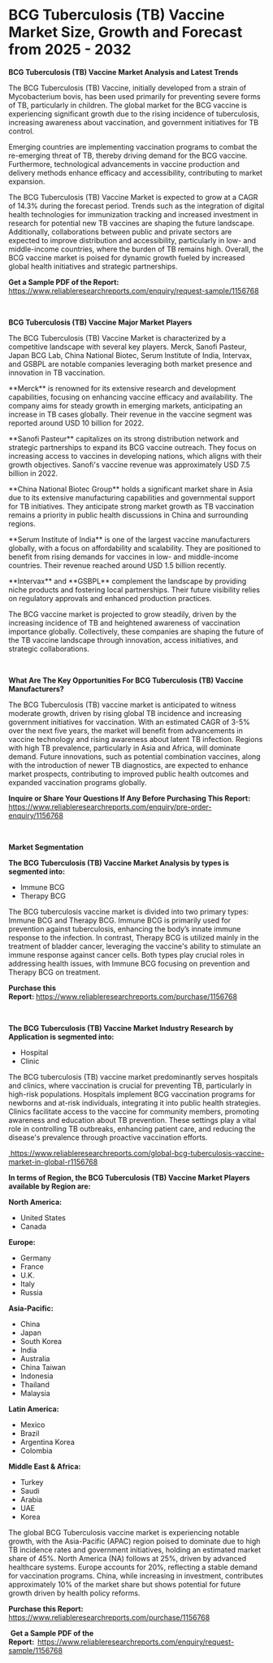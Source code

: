 <p><h1>BCG Tuberculosis (TB) Vaccine Market Size, Growth and Forecast from 2025 - 2032</h1></p><p><strong>BCG Tuberculosis (TB) Vaccine Market Analysis and Latest Trends</strong></p>
<p><p>The BCG Tuberculosis (TB) Vaccine, initially developed from a strain of Mycobacterium bovis, has been used primarily for preventing severe forms of TB, particularly in children. The global market for the BCG vaccine is experiencing significant growth due to the rising incidence of tuberculosis, increasing awareness about vaccination, and government initiatives for TB control. </p><p>Emerging countries are implementing vaccination programs to combat the re-emerging threat of TB, thereby driving demand for the BCG vaccine. Furthermore, technological advancements in vaccine production and delivery methods enhance efficacy and accessibility, contributing to market expansion. </p><p>The BCG Tuberculosis (TB) Vaccine Market is expected to grow at a CAGR of 14.3% during the forecast period. Trends such as the integration of digital health technologies for immunization tracking and increased investment in research for potential new TB vaccines are shaping the future landscape. Additionally, collaborations between public and private sectors are expected to improve distribution and accessibility, particularly in low- and middle-income countries, where the burden of TB remains high. Overall, the BCG vaccine market is poised for dynamic growth fueled by increased global health initiatives and strategic partnerships.</p></p>
<p><strong>Get a Sample PDF of the Report:&nbsp;</strong> <a href="https://www.reliableresearchreports.com/enquiry/request-sample/1156768?utm_campaign=31&utm_medium=2&utm_source=Github&utm_content=ia&utm_term=19042025&utm_id=bcg-tuberculosis-tb-vaccine">https://www.reliableresearchreports.com/enquiry/request-sample/1156768</a></p>
<p>&nbsp;</p>
<p><strong>BCG Tuberculosis (TB) Vaccine Major Market Players</strong></p>
<p><p>The BCG Tuberculosis (TB) Vaccine Market is characterized by a competitive landscape with several key players. Merck, Sanofi Pasteur, Japan BCG Lab, China National Biotec, Serum Institute of India, Intervax, and GSBPL are notable companies leveraging both market presence and innovation in TB vaccination.</p><p>**Merck** is renowned for its extensive research and development capabilities, focusing on enhancing vaccine efficacy and availability. The company aims for steady growth in emerging markets, anticipating an increase in TB cases globally. Their revenue in the vaccine segment was reported around USD 10 billion for 2022.</p><p>**Sanofi Pasteur** capitalizes on its strong distribution network and strategic partnerships to expand its BCG vaccine outreach. They focus on increasing access to vaccines in developing nations, which aligns with their growth objectives. Sanofi's vaccine revenue was approximately USD 7.5 billion in 2022.</p><p>**China National Biotec Group** holds a significant market share in Asia due to its extensive manufacturing capabilities and governmental support for TB initiatives. They anticipate strong market growth as TB vaccination remains a priority in public health discussions in China and surrounding regions.</p><p>**Serum Institute of India** is one of the largest vaccine manufacturers globally, with a focus on affordability and scalability. They are positioned to benefit from rising demands for vaccines in low- and middle-income countries. Their revenue reached around USD 1.5 billion recently.</p><p>**Intervax** and **GSBPL** complement the landscape by providing niche products and fostering local partnerships. Their future visibility relies on regulatory approvals and enhanced production practices.</p><p>The BCG vaccine market is projected to grow steadily, driven by the increasing incidence of TB and heightened awareness of vaccination importance globally. Collectively, these companies are shaping the future of the TB vaccine landscape through innovation, access initiatives, and strategic collaborations.</p></p>
<p>&nbsp;</p>
<p><strong>What Are The Key Opportunities For BCG Tuberculosis (TB) Vaccine Manufacturers?</strong></p>
<p><p>The BCG Tuberculosis (TB) vaccine market is anticipated to witness moderate growth, driven by rising global TB incidence and increasing government initiatives for vaccination. With an estimated CAGR of 3-5% over the next five years, the market will benefit from advancements in vaccine technology and rising awareness about latent TB infection. Regions with high TB prevalence, particularly in Asia and Africa, will dominate demand. Future innovations, such as potential combination vaccines, along with the introduction of newer TB diagnostics, are expected to enhance market prospects, contributing to improved public health outcomes and expanded vaccination programs globally.</p></p>
<p><strong>Inquire or Share Your Questions If Any Before Purchasing This Report:</strong> <a href="https://www.reliableresearchreports.com/enquiry/pre-order-enquiry/1156768?utm_campaign=31&utm_medium=2&utm_source=Github&utm_content=ia&utm_term=19042025&utm_id=bcg-tuberculosis-tb-vaccine">https://www.reliableresearchreports.com/enquiry/pre-order-enquiry/1156768</a></p>
<p>&nbsp;</p>
<p><strong>Market Segmentation</strong></p>
<p><strong>The BCG Tuberculosis (TB) Vaccine Market Analysis by types is segmented into:</strong></p>
<p><ul><li>Immune BCG</li><li>Therapy BCG</li></ul></p>
<p><p>The BCG tuberculosis vaccine market is divided into two primary types: Immune BCG and Therapy BCG. Immune BCG is primarily used for prevention against tuberculosis, enhancing the body’s innate immune response to the infection. In contrast, Therapy BCG is utilized mainly in the treatment of bladder cancer, leveraging the vaccine's ability to stimulate an immune response against cancer cells. Both types play crucial roles in addressing health issues, with Immune BCG focusing on prevention and Therapy BCG on treatment.</p></p>
<p><strong>Purchase this Report:&nbsp;</strong><a href="https://www.reliableresearchreports.com/purchase/1156768?utm_campaign=31&utm_medium=2&utm_source=Github&utm_content=ia&utm_term=19042025&utm_id=bcg-tuberculosis-tb-vaccine">https://www.reliableresearchreports.com/purchase/1156768</a></p>
<p>&nbsp;</p>
<p><strong>The BCG Tuberculosis (TB) Vaccine Market Industry Research by Application is segmented into:</strong></p>
<p><ul><li>Hospital</li><li>Clinic</li></ul></p>
<p><p>The BCG tuberculosis (TB) vaccine market predominantly serves hospitals and clinics, where vaccination is crucial for preventing TB, particularly in high-risk populations. Hospitals implement BCG vaccination programs for newborns and at-risk individuals, integrating it into public health strategies. Clinics facilitate access to the vaccine for community members, promoting awareness and education about TB prevention. These settings play a vital role in controlling TB outbreaks, enhancing patient care, and reducing the disease's prevalence through proactive vaccination efforts.</p></p>
<p><a href="https://www.reliableresearchreports.com/global-bcg-tuberculosis-vaccine-market-in-global-r1156768?utm_campaign=31&utm_medium=2&utm_source=Github&utm_content=ia&utm_term=19042025&utm_id=bcg-tuberculosis-tb-vaccine">&nbsp;https://www.reliableresearchreports.com/global-bcg-tuberculosis-vaccine-market-in-global-r1156768</a></p>
<p><strong>In terms of Region, the BCG Tuberculosis (TB) Vaccine Market Players available by Region are:</strong></p>
<p>
    <p> <strong> North America: </strong>
        <ul>
            <li>United States</li>
            <li>Canada</li>
        </ul>
        </p> 
    <p> <strong> Europe: </strong>
        <ul>
            <li>Germany</li>
            <li>France</li>
            <li>U.K.</li>
            <li>Italy</li>
            <li>Russia</li>
        </ul>
        </p> 
    <p> <strong> Asia-Pacific: </strong>
        <ul>
            <li>China</li>
            <li>Japan</li>
            <li>South Korea</li>
            <li>India</li>
            <li>Australia</li>
            <li>China Taiwan</li>
            <li>Indonesia</li>
            <li>Thailand</li>
            <li>Malaysia</li>
        </ul>
        </p> 
    <p> <strong> Latin America: </strong>
        <ul>
            <li>Mexico</li>
            <li>Brazil</li>
            <li>Argentina Korea</li>
            <li>Colombia</li>
        </ul>
        </p> 
    <p> <strong> Middle East & Africa: </strong>
        <ul>
            <li>Turkey</li>
            <li>Saudi</li>
            <li>Arabia</li>
            <li>UAE</li>
            <li>Korea</li>
        </ul>
    </p>
    </p>
<p><p>The global BCG Tuberculosis vaccine market is experiencing notable growth, with the Asia-Pacific (APAC) region poised to dominate due to high TB incidence rates and government initiatives, holding an estimated market share of 45%. North America (NA) follows at 25%, driven by advanced healthcare systems. Europe accounts for 20%, reflecting a stable demand for vaccination programs. China, while increasing in investment, contributes approximately 10% of the market share but shows potential for future growth driven by health policy reforms.</p></p>
<p><strong>Purchase this Report: </strong><a href="https://www.reliableresearchreports.com/purchase/1156768?utm_campaign=31&utm_medium=2&utm_source=Github&utm_content=ia&utm_term=19042025&utm_id=bcg-tuberculosis-tb-vaccine">https://www.reliableresearchreports.com/purchase/1156768</a></p>
<p>&nbsp;<strong>Get a Sample PDF of the Report:&nbsp;&nbsp;</strong><a href="https://www.reliableresearchreports.com/enquiry/request-sample/1156768?utm_campaign=31&utm_medium=2&utm_source=Github&utm_content=ia&utm_term=19042025&utm_id=bcg-tuberculosis-tb-vaccine">https://www.reliableresearchreports.com/enquiry/request-sample/1156768</a></p>
<p><strong></strong></p>
<p><p></p><p></p><p></p></p>